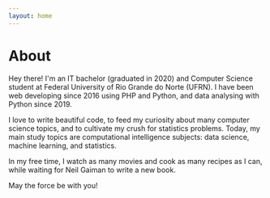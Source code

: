 ```yaml
---
layout: home
---
```


# About

Hey there! I'm an IT bachelor (graduated in 2020) and Computer Science student at Federal University of Rio Grande do Norte (UFRN). I have been web developing since 2016 using PHP and Python, and data analysing with Python since 2019.

I love to write beautiful code, to feed my curiosity about many computer science topics, and to cultivate my crush for statistics problems. Today, my main study topics are computational intelligence subjects: data science, machine learning, and statistics.

In my free time, I watch as many movies and cook as many recipes as I can, while waiting for Neil Gaiman to write a new book.

May the force be with you!
